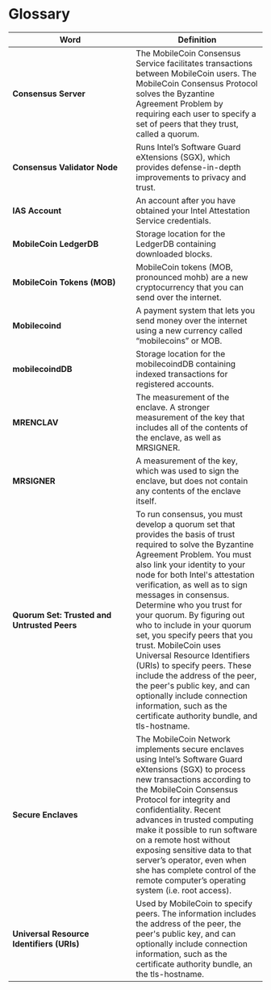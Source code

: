 # Glossary

<table><thead><tr><th width="228.82608695652175">Word</th><th>Definition</th></tr></thead><tbody><tr><td><strong>Consensus Server</strong></td><td>The MobileCoin Consensus Service facilitates transactions between MobileCoin users. The MobileCoin Consensus Protocol solves the Byzantine Agreement Problem by requiring each user to specify a set of peers that they trust, called a quorum.</td></tr><tr><td><strong>Consensus Validator Node</strong></td><td>Runs Intel’s Software Guard eXtensions (SGX), which provides defense-in-depth improvements to privacy and trust.</td></tr><tr><td><strong>IAS Account</strong></td><td>An account after you have obtained your Intel Attestation Service credentials.</td></tr><tr><td><strong>MobileCoin LedgerDB</strong></td><td>Storage location for the LedgerDB containing downloaded blocks.</td></tr><tr><td><strong>MobileCoin Tokens (MOB)</strong></td><td>MobileCoin tokens (MOB, pronounced mohb) are a new cryptocurrency that you can send over the internet.</td></tr><tr><td><strong>Mobilecoind</strong></td><td>A payment system that lets you send money over the internet using a new currency called “mobilecoins” or MOB.</td></tr><tr><td><strong>mobilecoindDB</strong></td><td>Storage location for the mobilecoindDB containing indexed transactions for registered accounts.</td></tr><tr><td><strong>MRENCLAV</strong></td><td>The measurement of the enclave. A stronger measurement of the key that includes all of the contents of the enclave, as well as MRSIGNER.</td></tr><tr><td><strong>MRSIGNER</strong></td><td>A measurement of the key, which was used to sign the enclave, but does not contain any contents of the enclave itself.</td></tr><tr><td><strong>Quorum Set: Trusted and Untrusted Peers</strong></td><td>To run consensus, you must develop a quorum set that provides the basis of trust required to solve the Byzantine Agreement Problem. You must also link your identity to your node for both Intel's attestation verification, as well as to sign messages in consensus. Determine who you trust for your quorum. By figuring out who to include in your quorum set, you specify peers that you trust. MobileCoin uses Universal Resource Identifiers (URIs) to specify peers. These include the address of the peer, the peer's public key, and can optionally include connection information, such as the certificate authority bundle, and tls-hostname.</td></tr><tr><td><strong>Secure Enclaves</strong></td><td>The MobileCoin Network implements secure enclaves using Intel’s Software Guard eXtensions (SGX) to process new transactions according to the MobileCoin Consensus Protocol for integrity and confidentiality. Recent advances in trusted computing make it possible to run software on a remote host without exposing sensitive data to that server’s operator, even when she has complete control of the remote computer’s operating system (i.e. root access).</td></tr><tr><td><strong>Universal Resource Identifiers (URIs)</strong></td><td>Used by MobileCoin to specify peers. The information includes the address of the peer, the peer's public key, and can optionally include connection information, such as the certificate authority bundle, an the tls-hostname.</td></tr></tbody></table>
